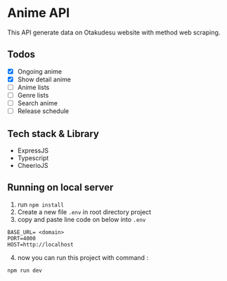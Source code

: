 # Anime API

This API generate data on Otakudesu website with method web scraping.

## Todos

- [x] Ongoing anime
- [x] Show detail anime
- [ ] Anime lists
- [ ] Genre lists
- [ ] Search anime
- [ ] Release schedule

## Tech stack & Library

- ExpressJS
- Typescript
- CheerioJS

## Running on local server

1. run `npm install`
2. Create a new file `.env` in root directory project
3. copy and paste line code on below into `.env`

```
BASE_URL= <domain>
PORT=4000
HOST=http://localhost
```

4. now you can run this project with command :

```
npm run dev
```
